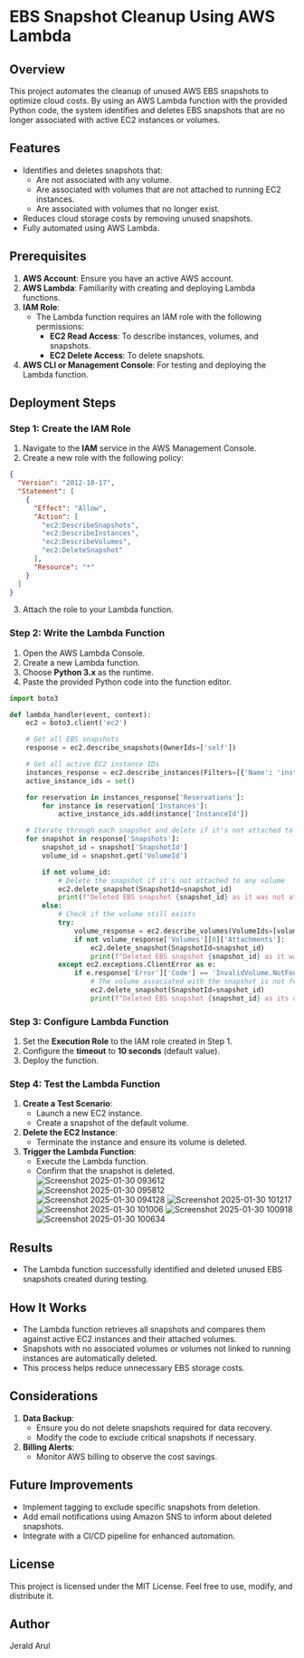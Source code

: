 # EBS Snapshot Cleanup Using AWS Lambda

## Overview
This project automates the cleanup of unused AWS EBS snapshots to optimize cloud costs. By using an AWS Lambda function with the provided Python code, the system identifies and deletes EBS snapshots that are no longer associated with active EC2 instances or volumes.

## Features
- Identifies and deletes snapshots that:
  - Are not associated with any volume.
  - Are associated with volumes that are not attached to running EC2 instances.
  - Are associated with volumes that no longer exist.
- Reduces cloud storage costs by removing unused snapshots.
- Fully automated using AWS Lambda.

## Prerequisites
1. **AWS Account**: Ensure you have an active AWS account.
2. **AWS Lambda**: Familiarity with creating and deploying Lambda functions.
3. **IAM Role**:
   - The Lambda function requires an IAM role with the following permissions:
     - **EC2 Read Access**: To describe instances, volumes, and snapshots.
     - **EC2 Delete Access**: To delete snapshots.
4. **AWS CLI or Management Console**: For testing and deploying the Lambda function.

## Deployment Steps

### Step 1: Create the IAM Role
1. Navigate to the **IAM** service in the AWS Management Console.
2. Create a new role with the following policy:

```json
{
  "Version": "2012-10-17",
  "Statement": [
    {
      "Effect": "Allow",
      "Action": [
        "ec2:DescribeSnapshots",
        "ec2:DescribeInstances",
        "ec2:DescribeVolumes",
        "ec2:DeleteSnapshot"
      ],
      "Resource": "*"
    }
  ]
}
```
3. Attach the role to your Lambda function.

### Step 2: Write the Lambda Function
1. Open the AWS Lambda Console.
2. Create a new Lambda function.
3. Choose **Python 3.x** as the runtime.
4. Paste the provided Python code into the function editor.

```python
import boto3

def lambda_handler(event, context):
    ec2 = boto3.client('ec2')

    # Get all EBS snapshots
    response = ec2.describe_snapshots(OwnerIds=['self'])

    # Get all active EC2 instance IDs
    instances_response = ec2.describe_instances(Filters=[{'Name': 'instance-state-name', 'Values': ['running']}])
    active_instance_ids = set()

    for reservation in instances_response['Reservations']:
        for instance in reservation['Instances']:
            active_instance_ids.add(instance['InstanceId'])

    # Iterate through each snapshot and delete if it's not attached to any volume or the volume is not attached to a running instance
    for snapshot in response['Snapshots']:
        snapshot_id = snapshot['SnapshotId']
        volume_id = snapshot.get('VolumeId')

        if not volume_id:
            # Delete the snapshot if it's not attached to any volume
            ec2.delete_snapshot(SnapshotId=snapshot_id)
            print(f"Deleted EBS snapshot {snapshot_id} as it was not attached to any volume.")
        else:
            # Check if the volume still exists
            try:
                volume_response = ec2.describe_volumes(VolumeIds=[volume_id])
                if not volume_response['Volumes'][0]['Attachments']:
                    ec2.delete_snapshot(SnapshotId=snapshot_id)
                    print(f"Deleted EBS snapshot {snapshot_id} as it was taken from a volume not attached to any running instance.")
            except ec2.exceptions.ClientError as e:
                if e.response['Error']['Code'] == 'InvalidVolume.NotFound':
                    # The volume associated with the snapshot is not found (it might have been deleted)
                    ec2.delete_snapshot(SnapshotId=snapshot_id)
                    print(f"Deleted EBS snapshot {snapshot_id} as its associated volume was not found.")
```

### Step 3: Configure Lambda Function
1. Set the **Execution Role** to the IAM role created in Step 1.
2. Configure the **timeout** to **10 seconds** (default value).
3. Deploy the function.

### Step 4: Test the Lambda Function
1. **Create a Test Scenario**:
   - Launch a new EC2 instance.
   - Create a snapshot of the default volume.
2. **Delete the EC2 Instance**:
   - Terminate the instance and ensure its volume is deleted.
3. **Trigger the Lambda Function**:
   - Execute the Lambda function.
   - Confirm that the snapshot is deleted.
![Screenshot 2025-01-30 093612](https://github.com/user-attachments/assets/f18968c1-328b-4136-9f85-cbffd66a7d77)
![Screenshot 2025-01-30 095812](https://github.com/user-attachments/assets/2b715e60-761a-4f38-83f3-2e9308a83b06)
![Screenshot 2025-01-30 094128](https://github.com/user-attachments/assets/ef19e961-9299-4a62-b810-2d371efa5ebc)
![Screenshot 2025-01-30 101217](https://github.com/user-attachments/assets/97094982-b40d-43a1-842e-ab164e3bbe3f)
![Screenshot 2025-01-30 101006](https://github.com/user-attachments/assets/02dd9da2-c576-480d-be94-5363f07ad9e7)
![Screenshot 2025-01-30 100918](https://github.com/user-attachments/assets/e13cd68b-74af-464a-9c80-3f0b48083fac)
![Screenshot 2025-01-30 100634](https://github.com/user-attachments/assets/10126e43-0d4f-443a-a828-7945aba2d46e)

## Results
- The Lambda function successfully identified and deleted unused EBS snapshots created during testing.

## How It Works
- The Lambda function retrieves all snapshots and compares them against active EC2 instances and their attached volumes.
- Snapshots with no associated volumes or volumes not linked to running instances are automatically deleted.
- This process helps reduce unnecessary EBS storage costs.

## Considerations
1. **Data Backup**:
   - Ensure you do not delete snapshots required for data recovery.
   - Modify the code to exclude critical snapshots if necessary.
2. **Billing Alerts**:
   - Monitor AWS billing to observe the cost savings.

## Future Improvements
- Implement tagging to exclude specific snapshots from deletion.
- Add email notifications using Amazon SNS to inform about deleted snapshots.
- Integrate with a CI/CD pipeline for enhanced automation.

## License
This project is licensed under the MIT License. Feel free to use, modify, and distribute it.

## Author
Jerald Arul

